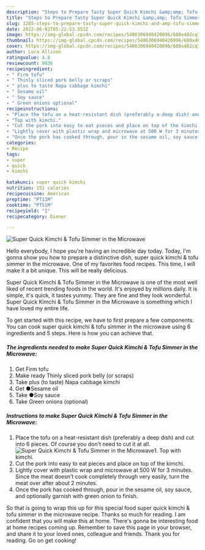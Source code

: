 ```yaml
---
description: "Steps to Prepare Tasty Super Quick Kimchi &amp;amp; Tofu Simmer in the Microwave"
title: "Steps to Prepare Tasty Super Quick Kimchi &amp;amp; Tofu Simmer in the Microwave"
slug: 1285-steps-to-prepare-tasty-super-quick-kimchi-and-amp-tofu-simmer-in-the-microwave
date: 2022-06-02T05:22:53.553Z
image: https://img-global.cpcdn.com/recipes/5486306940420096/680x482cq70/super-quick-kimchi-tofu-simmer-in-the-microwave-recipe-main-photo.jpg
thumbnail: https://img-global.cpcdn.com/recipes/5486306940420096/680x482cq70/super-quick-kimchi-tofu-simmer-in-the-microwave-recipe-main-photo.jpg
cover: https://img-global.cpcdn.com/recipes/5486306940420096/680x482cq70/super-quick-kimchi-tofu-simmer-in-the-microwave-recipe-main-photo.jpg
author: Lora Allison
ratingvalue: 4.8
reviewcount: 9036
recipeingredient:
- " Firm tofu"
- " Thinly sliced pork belly or scraps"
- " plus to taste Napa cabbage kimchi"
- " Sesame oil"
- " Soy sauce"
- " Green onions optional"
recipeinstructions:
- "Place the tofu on a heat-resistant dish (preferably a deep dish) and cut into 6 pieces. Of course you don&#39;t need to cut it at all."
- "Top with kimchi."
- "Cut the pork into easy to eat pieces and place on top of the kimchi."
- "Lightly cover with plastic wrap and microwave at 500 W for 3 minutes. Since the meat doesn&#39;t cook completely through very easily, turn the meat over after about 2 minutes."
- "Once the pork has cooked through, pour in the sesame oil, soy sauce, and optionally garnish with green onion to finish."
categories:
- Recipe
tags:
- super
- quick
- kimchi

katakunci: super quick kimchi 
nutrition: 151 calories
recipecuisine: American
preptime: "PT11M"
cooktime: "PT51M"
recipeyield: "1"
recipecategory: Dinner

---
```



![Super Quick Kimchi &amp; Tofu Simmer in the Microwave](https://img-global.cpcdn.com/recipes/5486306940420096/680x482cq70/super-quick-kimchi-tofu-simmer-in-the-microwave-recipe-main-photo.jpg)

Hello everybody, I hope you're having an incredible day today. Today, I'm gonna show you how to prepare a distinctive dish, super quick kimchi &amp; tofu simmer in the microwave. One of my favorites food recipes. This time, I will make it a bit unique. This will be really delicious.

Super Quick Kimchi &amp; Tofu Simmer in the Microwave is one of the most well liked of recent trending foods in the world. It's enjoyed by millions daily. It is simple, it's quick, it tastes yummy. They are fine and they look wonderful. Super Quick Kimchi &amp; Tofu Simmer in the Microwave is something which I have loved my entire life.




To get started with this recipe, we have to first prepare a few components. You can cook super quick kimchi &amp; tofu simmer in the microwave using 6 ingredients and 5 steps. Here is how you can achieve that.

<!--inarticleads1-->

##### The ingredients needed to make Super Quick Kimchi &amp; Tofu Simmer in the Microwave:

1. Get  Firm tofu
1. Make ready  Thinly sliced pork belly (or scraps)
1. Take  plus (to taste) Napa cabbage kimchi
1. Get  ●Sesame oil
1. Take  ●Soy sauce
1. Take  Green onions (optional)




<!--inarticleads2-->

##### Instructions to make Super Quick Kimchi &amp; Tofu Simmer in the Microwave:

1. Place the tofu on a heat-resistant dish (preferably a deep dish) and cut into 6 pieces. Of course you don&#39;t need to cut it at all.
<img src="https://img-global.cpcdn.com/steps/5944391240777728/160x128cq70/super-quick-kimchi-tofu-simmer-in-the-microwave-recipe-step-1-photo.jpg" alt="Super Quick Kimchi &amp; Tofu Simmer in the Microwave">1. Top with kimchi.
1. Cut the pork into easy to eat pieces and place on top of the kimchi.
1. Lightly cover with plastic wrap and microwave at 500 W for 3 minutes. Since the meat doesn&#39;t cook completely through very easily, turn the meat over after about 2 minutes.
1. Once the pork has cooked through, pour in the sesame oil, soy sauce, and optionally garnish with green onion to finish.




So that is going to wrap this up for this special food super quick kimchi &amp; tofu simmer in the microwave recipe. Thanks so much for reading. I am confident that you will make this at home. There's gonna be interesting food at home recipes coming up. Remember to save this page in your browser, and share it to your loved ones, colleague and friends. Thank you for reading. Go on get cooking!
